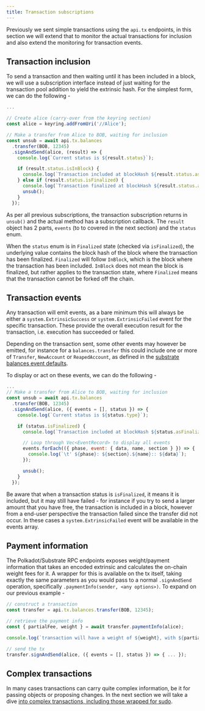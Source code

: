 ```yaml
---
title: Transaction subscriptions
---
```


Previously we sent simple transactions using the `api.tx` endpoints, in this section we will extend that to monitor the actual transactions for inclusion and also extend the monitoring for transaction events.


## Transaction inclusion

To send a transaction and then waiting until it has been included in a block, we will use a subscription interface instead of just waiting for the transaction pool addition to yield the extrinsic hash. For the simplest form, we can do the following -

```js
...

// Create alice (carry-over from the keyring section)
const alice = keyring.addFromUri('//Alice');

// Make a transfer from Alice to BOB, waiting for inclusion
const unsub = await api.tx.balances
  .transfer(BOB, 12345)
  .signAndSend(alice, (result) => {
    console.log(`Current status is ${result.status}`);

    if (result.status.isInBlock) {
      console.log(`Transaction included at blockHash ${result.status.asInBlock}`);
    } else if (result.status.isFinalized) {
      console.log(`Transaction finalized at blockHash ${result.status.asFinalized}`);
      unsub();
    }
  });
```

As per all previous subscriptions, the transaction subscription returns in `unsub()` and the actual method has a subscription callback. The `result` object has 2 parts, `events` (to to covered in the next section) and the `status` enum.

When the `status` enum is in `Finalized` state (checked via `isFinalized`), the underlying value contains the block hash of the block where the transaction has been finalized. `Finalized` will follow `InBlock`, which is the block where the transaction has been included. `InBlock` does not mean the block is finalized, but rather applies to the transaction state, where `Finalized` means that the transaction cannot be forked off the chain.


## Transaction events

Any transaction will emit events, as a bare minimum this will always be either a `system.ExtrinsicSuccess` or `system.ExtrinsicFailed` event for the specific transaction. These provide the overall execution result for the transaction, i.e. execution has succeeded or failed.

Depending on the transaction sent, some other events may however be emitted, for instance for a `balances.transfer` this could include one or more of `Transfer`, `NewAccount` or `ReapedAccount`, as defined in the [substrate balances event defaults](../../substrate/events.md#balances).

To display or act on these events, we can do the following -

```js
...
// Make a transfer from Alice to BOB, waiting for inclusion
const unsub = await api.tx.balances
  .transfer(BOB, 12345)
  .signAndSend(alice, ({ events = [], status }) => {
    console.log(`Current status is ${status.type}`);

    if (status.isFinalized) {
      console.log(`Transaction included at blockHash ${status.asFinalized}`);

      // Loop through Vec<EventRecord> to display all events
      events.forEach(({ phase, event: { data, name, section } }) => {
        console.log(`\t' ${phase}: ${section}.${name}:: ${data}`);
      });

      unsub();
    }
  });
```

Be aware that when a transaction status is `isFinalized`, it means it is included, but it may still have failed - for instance if you try to send a larger amount that you have free, the transaction is included in a block, however from a end-user perspective the transaction failed since the transfer did not occur. In these cases a `system.ExtrinsicFailed` event will be available in the events array.


## Payment information

The Polkadot/Substrate RPC endpoints exposes weight/payment information that takes an encoded extrinsic and calculates the on-chain weight fees for it. A wrapper for this is available on the tx itself, taking exactly the same parameters as you would pass to a normal `.signAndSend` operation, specifically `.paymentInfo(sender, <any options>)`. To expand on our previous example -

```js
// construct a transaction
const transfer = api.tx.balances.transfer(BOB, 12345);

// retrieve the payment info
const { partialFee, weight } = await transfer.paymentInfo(alice);

console.log(`transaction will have a weight of ${weight}, with ${partialFee.toHuman()} weight fees`);

// send the tx
transfer.signAndSend(alice, ({ events = [], status }) => { ... });
```


## Complex transactions

In many cases transactions can carry quite complex information, be it for passing objects or proposing changes. In the next section we will take a dive [into complex transactions, including those wrapped for sudo](api.tx.wrap.md).
